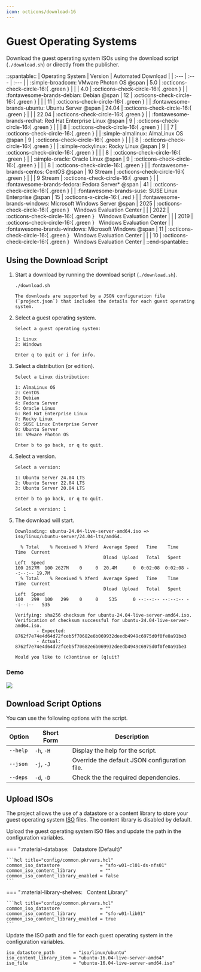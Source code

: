 ```yaml
---
icon: octicons/download-16
---
```


# Guest Operating Systems

Download the guest operating system ISOs using the download script (`./download.sh`) or directly from the publisher.

::spantable::
| Operating System                                            | Version   | Automated Download                                                    |
| :---                                                        | :---      | :---                                                                  |
| :simple-broadcom: VMware Photon OS @span                    | 5.0       | :octicons-check-circle-16:{ .green }                                  |
|                                                             | 4.0       | :octicons-check-circle-16:{ .green }                                  |
| :fontawesome-brands-debian: Debian @span                    | 12        | :octicons-check-circle-16:{ .green }                                  |
|                                                             | 11        | :octicons-check-circle-16:{ .green }                                  |
| :fontawesome-brands-ubuntu: Ubuntu Server @span             | 24.04     | :octicons-check-circle-16:{ .green }                                  |
|                                                             | 22.04     | :octicons-check-circle-16:{ .green }                                  |
| :fontawesome-brands-redhat: Red Hat Enterprise Linux @span  | 9         | :octicons-check-circle-16:{ .green }                                  |
|                                                             | 8         | :octicons-check-circle-16:{ .green }                                  |
|                                                             | 7         | :octicons-check-circle-16:{ .green }                                  |
| :simple-almalinux: AlmaLinux OS @span                       | 9         | :octicons-check-circle-16:{ .green }                                  |
|                                                             | 8         | :octicons-check-circle-16:{ .green }                                  |
| :simple-rockylinux: Rocky Linux @span                       | 9         | :octicons-check-circle-16:{ .green }                                  |
|                                                             | 8         | :octicons-check-circle-16:{ .green }                                  |
| :simple-oracle: Oracle Linux @span                          | 9         | :octicons-check-circle-16:{ .green }                                  |
|                                                             | 8         | :octicons-check-circle-16:{ .green }                                  |
| :fontawesome-brands-centos: CentOS @span                    | 10 Stream  | :octicons-check-circle-16:{ .green }                                  |
|                                                             | 9 Stream | :octicons-check-circle-16:{ .green }                                  |
| :fontawesome-brands-fedora: Fedora Server* @span            | 41        | :octicons-check-circle-16:{ .green }                                  |
| :fontawesome-brands-suse: SUSE Linux Enterprise @span       | 15        | :octicons-x-circle-16:{ .red }                                        |
| :fontawesome-brands-windows: Microsoft Windows Server @span | 2025      | :octicons-check-circle-16:{ .green } &nbsp; Windows Evaluation Center |
|                                                             | 2022      | :octicons-check-circle-16:{ .green } &nbsp; Windows Evaluation Center |
|                                                             | 2019      | :octicons-check-circle-16:{ .green } &nbsp; Windows Evaluation Center |
| :fontawesome-brands-windows: Microsoft Windows @span        | 11        | :octicons-check-circle-16:{ .green } &nbsp; Windows Evaluation Center |
|                                                             | 10        | :octicons-check-circle-16:{ .green } &nbsp; Windows Evaluation Center |
::end-spantable::

## Using the Download Script

1. Start a download by running the download script (`./download.sh`).

      ```shell
      ./download.sh
      ```

       The downloads are supported by a JSON configuration file (`project.json`) that includes the details for each guest operating system.

2. Select a guest operating system.

      ```shell
      Select a guest operating system:

      1: Linux
      2: Windows

      Enter q to quit or i for info.
      ```

3. Select a distribution (or edition).

      ```shell
      Select a Linux distribution:

      1: AlmaLinux OS
      2: CentOS
      3: Debian
      4: Fedora Server
      5: Oracle Linux
      6: Red Hat Enterprise Linux
      7: Rocky Linux
      8: SUSE Linux Enterprise Server
      9: Ubuntu Server
      10: VMware Photon OS

      Enter b to go back, or q to quit.
      ```

4. Select a version.

      ```shell
      Select a version:

      1: Ubuntu Server 24.04 LTS
      2: Ubuntu Server 22.04 LTS
      3: Ubuntu Server 20.04 LTS

      Enter b to go back, or q to quit.

      Select a version: 1
      ```

5. The download will start.

      ```shell
      Downloading: ubuntu-24.04-live-server-amd64.iso => iso/linux/ubuntu-server/24.04-lts/amd64.

        % Total    % Received % Xferd  Average Speed   Time    Time     Time  Current
                                       Dload  Upload   Total   Spent    Left  Speed
      100 2627M  100 2627M    0     0  20.4M      0  0:02:08  0:02:08 --:--:-- 19.7M
        % Total    % Received % Xferd  Average Speed   Time    Time     Time  Current
                                       Dload  Upload   Total   Spent    Left  Speed
      100   299  100   299    0     0    535      0 --:--:-- --:--:-- --:--:--   535

      Verifying: sha256 checksum for ubuntu-24.04-live-server-amd64.iso.
      Verification of checksum successful for ubuntu-24.04-live-server-amd64.iso.
              - Expected: 8762f7e74e4d64d72fceb5f70682e6b069932deedb4949c6975d0f0fe0a91be3
              - Actual:   8762f7e74e4d64d72fceb5f70682e6b069932deedb4949c6975d0f0fe0a91be3

      Would you like to (c)ontinue or (q)uit?
      ```

### Demo

![](../assets/images/download.gif)

## Download Script Options

You can use the following options with the script.

| Option   | Short Form | Description                                   |
| -------- | ---------- | --------------------------------------------- |
| `--help` | `-h`, `-H` | Display the help for the script.              |
| `--json` | `-j`, `-J` | Override the default JSON configuration file. |
| `--deps` | `-d`, `-D` | Check the the required dependencies.          |

## Upload ISOs

The project allows the use of a datastore or a content library to store your guest
operating system [ISO][iso] files. The content library is disabled by default.

Upload the guest operating system ISO files and update the path in the configuration variables.

=== ":material-database: &nbsp; Datastore (Default)"

    ```hcl title="config/common.pkrvars.hcl"
    common_iso_datastore               = "sfo-w01-cl01-ds-nfs01"
    common_iso_content_library         = ""
    common_iso_content_library_enabled = false
    ```

=== ":material-library-shelves: &nbsp; Content Library"

    ```hcl title="config/common.pkrvars.hcl"
    common_iso_datastore               = ""
    common_iso_content_library         = "sfo-w01-lib01"
    common_iso_content_library_enabled = true
    ```

Update the ISO path and file for each guest operating system in the configuration variables.

   ```hcl title="config/linux-ubuntu-16-04-lts.pkrvars.hcl"
   iso_datastore_path       = "iso/linux/ubuntu"
   iso_content_library_item = "ubuntu-16.04-live-server-amd64"
   iso_file                 = "ubuntu-16.04-live-server-amd64.iso"
   ```

[//]: Links
[iso]: https://en.wikipedia.org/wiki/ISO_imageGUID-58D77EA5-50D9-4A8E-A15A-D7B3ABA11B87.html
